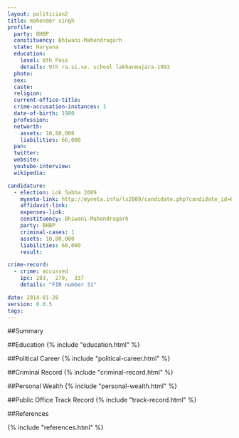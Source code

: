 ```yaml
---
layout: politician2
title: mahender singh
profile: 
  party: BHBP
  constituency: Bhiwani-Mahendragarh
  state: Haryana
  education: 
    level: 8th Pass
    details: 9th ra.si.se. school lakhanmajara-1993
  photo: 
  sex: 
  caste: 
  religion: 
  current-office-title: 
  crime-accusation-instances: 1
  date-of-birth: 1980
  profession: 
  networth: 
    assets: 10,80,000
    liabilities: 66,000
  pan: 
  twitter: 
  website: 
  youtube-interview: 
  wikipedia: 

candidature: 
  - election: Lok Sabha 2009
    myneta-link: http://myneta.info/ls2009/candidate.php?candidate_id=6686
    affidavit-link: 
    expenses-link: 
    constituency: Bhiwani-Mahendragarh 
    party: BHBP
    criminal-cases: 1
    assets: 10,80,000
    liabilities: 66,000
    result:  

crime-record: 
  - crime: accussed
    ipc: 283,  279,  337
    details: "FIR number 31" 

date: 2014-01-28
version: 0.0.5
tags: 
---
```

##Summary


##Education
{% include "education.html" %}


##Political Career
{% include "political-career.html" %}


##Criminal Record
{% include "criminal-record.html" %}


##Personal Wealth
{% include "personal-wealth.html" %}


##Public Office Track Record
{% include "track-record.html" %}


##References


{% include "references.html" %}
